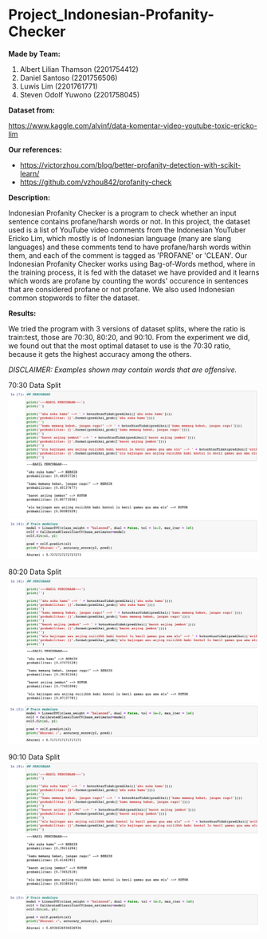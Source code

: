 # Project_Indonesian-Profanity-Checker

**Made by Team:**
1. Albert Lilian Thamson (2201754412)
2. Daniel Santoso (2201756506)
3. Luwis Lim (2201761771)
4. Steven Odolf Yuwono (2201758045)

**Dataset from:**

https://www.kaggle.com/alvinf/data-komentar-video-youtube-toxic-ericko-lim

**Our references:**
- https://victorzhou.com/blog/better-profanity-detection-with-scikit-learn/
- https://github.com/vzhou842/profanity-check

**Description:**

Indonesian Profanity Checker is a program to check whether an input sentence contains profane/harsh words or not. In this project, the dataset used is a list of YouTube video comments from the Indonesian YouTuber Ericko Lim, which mostly is of Indonesian language (many are slang languages) and these comments tend to have profane/harsh words within them, and each of the comment is tagged as 'PROFANE' or 'CLEAN'. Our Indonesian Profanity Checker works using Bag-of-Words method, where in the training process, it is fed with the dataset we have provided and it learns which words are profane by counting the words' occurence in sentences that are considered profane or not profane. We also used Indonesian common stopwords to filter the dataset.

**Results:**

We tried the program with 3 versions of dataset splits, where the ratio is train:test, those are 70:30, 80:20, and 90:10. From the experiment we did, we found out that the most optimal dataset to use is the 70:30 ratio, because it gets the highest accuracy among the others.

*DISCLAIMER: Examples shown may contain words that are offensive.*

70:30 Data Split
![](/data(split70+stopwords)/percobaan(70).png)
![](/data(split70+stopwords)/acc(70).png)

80:20 Data Split
![](/data(split80+stopwords)/percobaan(80).png)
![](/data(split80+stopwords)/acc(80).png)

90:10 Data Split
![](/data(split90+stopwords)/percobaan(90).png)
![](/data(split90+stopwords)/acc(90).png)
